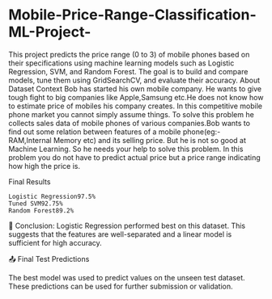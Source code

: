 # Mobile-Price-Range-Classification-ML-Project-
This project predicts the price range (0 to 3) of mobile phones based on their specifications using machine learning models such as Logistic Regression, SVM, and Random Forest. The goal is to build and compare models, tune them using GridSearchCV, and evaluate their accuracy.
About Dataset
  Context
  Bob has started his own mobile company. He wants to give tough fight to big companies
  like Apple,Samsung etc.He does not know how to estimate price of mobiles his company
  creates. In this competitive mobile phone market you cannot simply assume things. To
  solve this problem he collects sales data of mobile phones of various companies.Bob wants
  to find out some relation between features of a mobile phone(eg:- RAM,Internal Memory
  etc) and its selling price. But he is not so good at Machine Learning. So he needs your help
  to solve this problem.
  In this problem you do not have to predict actual price but a price range indicating how
  high the price is.

  Final Results

    Logistic Regression97.5%
    Tuned SVM92.75%
    Random Forest89.2%
    
  📌 Conclusion: Logistic Regression performed best on this dataset. This suggests that the
     features are well-separated and a linear model is sufficient for high accuracy.
  
📤 Final Test Predictions

  The best model was used to predict values on the unseen test dataset. These predictions can
  be used for further submission or validation.
